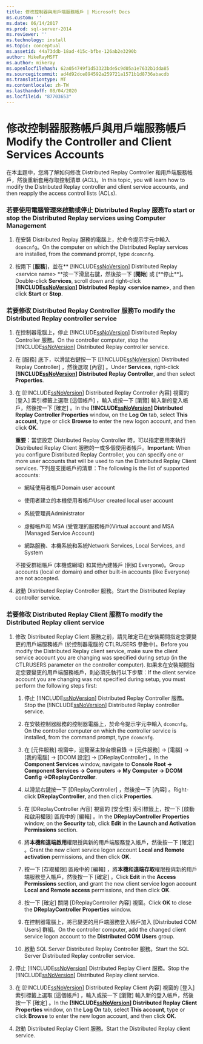 ```yaml
---
title: 修改控制器與用戶端服務帳戶 | Microsoft Docs
ms.custom: ''
ms.date: 06/14/2017
ms.prod: sql-server-2014
ms.reviewer: ''
ms.technology: install
ms.topic: conceptual
ms.assetid: 44a73ddb-18ad-415c-bfbe-126ab2e3290b
author: MikeRayMSFT
ms.author: mikeray
ms.openlocfilehash: 62a054749f1d53323bde5c9d05a1e7632b1dda85
ms.sourcegitcommit: ad4d92dce894592a259721a1571b1d8736abacdb
ms.translationtype: MT
ms.contentlocale: zh-TW
ms.lasthandoff: 08/04/2020
ms.locfileid: "87703653"
---
```

# <a name="modify-the-controller-and-client-services-accounts"></a><span data-ttu-id="09997-102">修改控制器服務帳戶與用戶端服務帳戶</span><span class="sxs-lookup"><span data-stu-id="09997-102">Modify the Controller and Client Services Accounts</span></span>
  <span data-ttu-id="09997-103">在本主題中，您將了解如何修改 Distributed Replay Controller 和用戶端服務帳戶，然後重新套用存取控制清單 (ACL)。</span><span class="sxs-lookup"><span data-stu-id="09997-103">In this topic, you will learn how to modify the Distributed Replay controller and client service accounts, and then reapply the access control lists (ACLs).</span></span>  
  
### <a name="to-start-or-stop-the-distributed-replay-services-using-computer-management"></a><span data-ttu-id="09997-104">若要使用電腦管理來啟動或停止 Distributed Replay 服務</span><span class="sxs-lookup"><span data-stu-id="09997-104">To start or stop the Distributed Replay services using Computer Management</span></span>  
  
1.  <span data-ttu-id="09997-105">在安裝 Distributed Replay 服務的電腦上，於命令提示字元中輸入 `dcomcnfg`。</span><span class="sxs-lookup"><span data-stu-id="09997-105">On the computer on which the Distributed Replay services are installed, from the command prompt, type `dcomcnfg`.</span></span>  
  
2.  <span data-ttu-id="09997-106">按兩下 [**服務**]，並在\*\* [!INCLUDE[ssNoVersion](../../includes/ssnoversion-md.md)] Distributed Replay \<service name> **按一下滑鼠右鍵，然後按一下 [**開始**] 或 [**停止\*\*]。</span><span class="sxs-lookup"><span data-stu-id="09997-106">Double-click **Services**, scroll down and right-click **[!INCLUDE[ssNoVersion](../../includes/ssnoversion-md.md)] Distributed Replay \<service name>**, and then click **Start** or **Stop**.</span></span>  
  
### <a name="to-modify-the-distributed-replay-controller-service"></a><span data-ttu-id="09997-107">若要修改 Distributed Replay Controller 服務</span><span class="sxs-lookup"><span data-stu-id="09997-107">To modify the Distributed Replay controller service</span></span>  
  
1.  <span data-ttu-id="09997-108">在控制器電腦上，停止 [!INCLUDE[ssNoVersion](../../includes/ssnoversion-md.md)] Distributed Replay Controller 服務。</span><span class="sxs-lookup"><span data-stu-id="09997-108">On the controller computer, stop the [!INCLUDE[ssNoVersion](../../includes/ssnoversion-md.md)] Distributed Replay controller service.</span></span>  
  
2.  <span data-ttu-id="09997-109">在 [服務]  底下，以滑鼠右鍵按一下 [[!INCLUDE[ssNoVersion](../../includes/ssnoversion-md.md)] Distributed Replay Controller]  ，然後選取 [內容]  。</span><span class="sxs-lookup"><span data-stu-id="09997-109">Under **Services**, right-click **[!INCLUDE[ssNoVersion](../../includes/ssnoversion-md.md)] Distributed Replay Controller**, and then select **Properties**.</span></span>  
  
3.  <span data-ttu-id="09997-110">在 [[!INCLUDE[ssNoVersion](../../includes/ssnoversion-md.md)] Distributed Replay Controller 內容]  視窗的 [登入]  索引標籤上選取 [這個帳戶]  ，輸入或按一下 [瀏覽]  輸入新的登入帳戶，然後按一下 [確定]  。</span><span class="sxs-lookup"><span data-stu-id="09997-110">In the **[!INCLUDE[ssNoVersion](../../includes/ssnoversion-md.md)] Distributed Replay Controller Properties** window, on the **Log On** tab, select **This account**, type or click **Browse** to enter the new logon account, and then click **OK**.</span></span>  
  
     <span data-ttu-id="09997-111">**重要**：當您設定 Distributed Replay Controller 時，可以指定要用來執行 Distributed Replay Client 服務的一或多個使用者帳戶。</span><span class="sxs-lookup"><span data-stu-id="09997-111">**Important**: When you configure Distributed Replay Controller, you can specify one or more user accounts that will be used to run the Distributed Replay Client services.</span></span> <span data-ttu-id="09997-112">下列是支援帳戶的清單：</span><span class="sxs-lookup"><span data-stu-id="09997-112">The following is the list of supported accounts:</span></span>  
  
    -   <span data-ttu-id="09997-113">網域使用者帳戶</span><span class="sxs-lookup"><span data-stu-id="09997-113">Domain user account</span></span>  
  
    -   <span data-ttu-id="09997-114">使用者建立的本機使用者帳戶</span><span class="sxs-lookup"><span data-stu-id="09997-114">User created local user account</span></span>  
  
    -   <span data-ttu-id="09997-115">系統管理員</span><span class="sxs-lookup"><span data-stu-id="09997-115">Administrator</span></span>  
  
    -   <span data-ttu-id="09997-116">虛擬帳戶和 MSA (受管理的服務帳戶)</span><span class="sxs-lookup"><span data-stu-id="09997-116">Virtual account and MSA (Managed Service Account)</span></span>  
  
    -   <span data-ttu-id="09997-117">網路服務、本機系統和系統</span><span class="sxs-lookup"><span data-stu-id="09997-117">Network Services, Local Services, and System</span></span>  
  
     <span data-ttu-id="09997-118">不接受群組帳戶 (本機或網域) 和其他內建帳戶 (例如 Everyone)。</span><span class="sxs-lookup"><span data-stu-id="09997-118">Group accounts (local or domain) and other built-in accounts (like Everyone) are not accepted.</span></span>  
  
4.  <span data-ttu-id="09997-119">啟動 Distributed Replay Controller 服務。</span><span class="sxs-lookup"><span data-stu-id="09997-119">Start the Distributed Replay controller service.</span></span>  
  
### <a name="to-modify-the-distributed-replay-client-service"></a><span data-ttu-id="09997-120">若要修改 Distributed Replay Client 服務</span><span class="sxs-lookup"><span data-stu-id="09997-120">To modify the Distributed Replay client service</span></span>  
  
1.  <span data-ttu-id="09997-121">修改 Distributed Replay Client 服務之前，請先確定已在安裝期間指定您要變更的用戶端服務帳戶 (於控制器電腦的 CTLRUSERS 參數中)。</span><span class="sxs-lookup"><span data-stu-id="09997-121">Before you modify the Distributed Replay client service, make sure the client service account you are changing was specified during setup (in the CTLRUSERS parameter on the controller computer).</span></span> <span data-ttu-id="09997-122">如果未在安裝期間指定您要變更的用戶端服務帳戶，則必須先執行以下步驟：</span><span class="sxs-lookup"><span data-stu-id="09997-122">If the client service account you are changing was not specified during setup, you must perform the following steps first:</span></span>  
  
    1.  <span data-ttu-id="09997-123">停止 [!INCLUDE[ssNoVersion](../../includes/ssnoversion-md.md)] Distributed Replay Controller 服務。</span><span class="sxs-lookup"><span data-stu-id="09997-123">Stop the [!INCLUDE[ssNoVersion](../../includes/ssnoversion-md.md)] Distributed Replay controller service.</span></span>  
  
    2.  <span data-ttu-id="09997-124">在安裝控制器服務的控制器電腦上，於命令提示字元中輸入 `dcomcnfg`。</span><span class="sxs-lookup"><span data-stu-id="09997-124">On the controller computer on which the controller service is installed, from the command prompt, type `dcomcnfg`.</span></span>  
  
    3.  <span data-ttu-id="09997-125">在 [元件服務]  視窗中，巡覽至主控台根目錄 -> [元件服務] -> [電腦] -> [我的電腦] -> [DCOM 設定] -> [DReplayController]  。</span><span class="sxs-lookup"><span data-stu-id="09997-125">In the **Component Services** window, navigate to **Console Root -> Component Services -> Computers -> My Computer -> DCOM Config ->DReplayController**.</span></span>  
  
    4.  <span data-ttu-id="09997-126">以滑鼠右鍵按一下 [DReplayController]  ，然後按一下 [內容]  。</span><span class="sxs-lookup"><span data-stu-id="09997-126">Right-click **DReplayController**, and then click **Properties**.</span></span>  
  
    5.  <span data-ttu-id="09997-127">在 [DReplayController 內容]  視窗的 [安全性]  索引標籤上，按一下 [啟動和啟用權限]  區段中的 [編輯]  。</span><span class="sxs-lookup"><span data-stu-id="09997-127">In the **DReplayController Properties** window, on the **Security** tab, click **Edit** in the **Launch and Activation Permissions** section.</span></span>  
  
    6.  <span data-ttu-id="09997-128">將**本機和遠端啟用**權限授與新的用戶端服務登入帳戶，然後按一下 [確定]  。</span><span class="sxs-lookup"><span data-stu-id="09997-128">Grant the new client service logon account **Local and Remote activation** permissions, and then click **OK**.</span></span>  
  
    7.  <span data-ttu-id="09997-129">按一下 [存取權限]  區段中的 [編輯]  ，將**本機和遠端存取**權限授與新的用戶端服務登入帳戶，然後按一下 [確定]  。</span><span class="sxs-lookup"><span data-stu-id="09997-129">Click **Edit** in the **Access Permissions** section, and grant the new client service logon account **Local and Remote access** permissions, and then click **OK**.</span></span>  
  
    8.  <span data-ttu-id="09997-130">按一下 [確定]  關閉 [DReplayController 內容]  視窗。</span><span class="sxs-lookup"><span data-stu-id="09997-130">Click **OK** to close the **DReplayController Properties** window.</span></span>  
  
    9. <span data-ttu-id="09997-131">在控制器電腦上，將已變更的用戶端服務登入帳戶加入 [Distributed COM Users]  群組。</span><span class="sxs-lookup"><span data-stu-id="09997-131">On the controller computer, add the changed client service logon account to the **Distributed COM Users** group.</span></span>  
  
    10. <span data-ttu-id="09997-132">啟動 SQL Server Distributed Replay Controller 服務。</span><span class="sxs-lookup"><span data-stu-id="09997-132">Start the SQL Server Distributed Replay controller service.</span></span>  
  
2.  <span data-ttu-id="09997-133">停止 [!INCLUDE[ssNoVersion](../../includes/ssnoversion-md.md)] Distributed Replay Client 服務。</span><span class="sxs-lookup"><span data-stu-id="09997-133">Stop the [!INCLUDE[ssNoVersion](../../includes/ssnoversion-md.md)] Distributed Replay client service.</span></span>  
  
3.  <span data-ttu-id="09997-134">在 [[!INCLUDE[ssNoVersion](../../includes/ssnoversion-md.md)] Distributed Replay Client 內容]  視窗的 [登入]  索引標籤上選取 [這個帳戶]  ，輸入或按一下 [瀏覽]  輸入新的登入帳戶，然後按一下 [確定]  。</span><span class="sxs-lookup"><span data-stu-id="09997-134">In the **[!INCLUDE[ssNoVersion](../../includes/ssnoversion-md.md)] Distributed Replay Client Properties** window, on the **Log On** tab, select **This account**, type or click **Browse** to enter the new logon account, and then click **OK**.</span></span>  
  
4.  <span data-ttu-id="09997-135">啟動 Distributed Replay Client 服務。</span><span class="sxs-lookup"><span data-stu-id="09997-135">Start the Distributed Replay client service.</span></span>  
  
  
